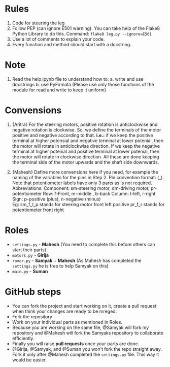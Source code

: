 
# Rules

1. Code for steering the leg
2. Follow PEP (can ignore E501 warning). You can take help of the Flake8 Python Library to do this. Command: ```flake8 leg.py --ignore=E501```
3. Use a lot of comments to explain your code.
4. Every function and method should start with a docstring.

# Note

1. Read the help.ipynb file to understand how to:
   a. write and use docstrings
   b. use PyFirmata (Please use only those functions of the module for read and write to keep it uniform)

# Convensions

1. {Aritra} For the steering motors, positive rotation is anticlockwise and negative rotation is clockwise. So, we define the terminals of the motor positive and negative according to that. **i.e.:** if we keep the positive terminal at higher potensial and negative terminal at lower potenial, then the motor will rotate in anticlockwise direction. If we keep the negative terminal at higher potenial and positive terminal at lower potenial, then the motor will rotate in clockwise direction. All these are done keeping the terminal side of the motor upwards and the shaft side downwards.

2. {Mahesh} Define more convensions here if you need, for example the naming of the variables for the pins in Step 2.
    Pin convention format: (<Component>_<Row>_<Column>_<Sign>). Note that potentiometer labels have only 3 parts as <Sign> is not required. 
        Abbreviations:
            Component:  sm-steering motor, dm-driving motor, pr-potentiometer
            Row:        f-Front, m-middle , b-back
            Column:     l-left, r-right
            Sign:       p-positive (plus), n-negative (minus)    
    Eg: sm_f_l_p stands for steering motor front left positive
        pr_f_r stands for potentiometer front right

# Roles

* ```settings.py``` - **Mahesh** (You need to complete this before others can start their parts)
* ```motors.py``` - **Girija**
* ```rover.py``` - **Samyak** + **Mahesh** (As Mahesh has completed the ```settings.py``` he is free to help Samyak on this)
* ```main.py``` - **Suman**

# GitHub steps

* You can fork the project and start working on it, create a pull request when think your changes are ready to be mreged.
* Fork the repository
* Work on your individual parts as mentioned in Roles.
* Because you are working on the same file, @Samyak will fork my repository and @Mahesh will fork the Samyaks repository to collaborate efficiently.
* Finally you will raise **pull requests** once your parts are done.
* @Girija, @Samyak, and @Suman you won't fork the repo straight away. Fork it only after @Mahesh completed the ```settings.py``` file. This way it would be easier.